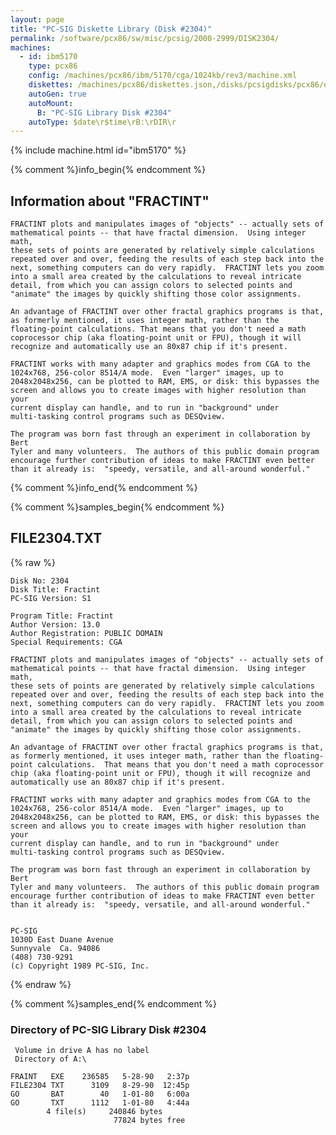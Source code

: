 ```yaml
---
layout: page
title: "PC-SIG Diskette Library (Disk #2304)"
permalink: /software/pcx86/sw/misc/pcsig/2000-2999/DISK2304/
machines:
  - id: ibm5170
    type: pcx86
    config: /machines/pcx86/ibm/5170/cga/1024kb/rev3/machine.xml
    diskettes: /machines/pcx86/diskettes.json,/disks/pcsigdisks/pcx86/diskettes.json
    autoGen: true
    autoMount:
      B: "PC-SIG Library Disk #2304"
    autoType: $date\r$time\rB:\rDIR\r
---
```


{% include machine.html id="ibm5170" %}

{% comment %}info_begin{% endcomment %}

## Information about "FRACTINT"

    FRACTINT plots and manipulates images of "objects" -- actually sets of
    mathematical points -- that have fractal dimension.  Using integer math,
    these sets of points are generated by relatively simple calculations
    repeated over and over, feeding the results of each step back into the
    next, something computers can do very rapidly.  FRACTINT lets you zoom
    into a small area created by the calculations to reveal intricate
    detail, from which you can assign colors to selected points and
    "animate" the images by quickly shifting those color assignments.
    
    An advantage of FRACTINT over other fractal graphics programs is that,
    as formerly mentioned, it uses integer math, rather than the
    floating-point calculations. That means that you don't need a math
    coprocessor chip (aka floating-point unit or FPU), though it will
    recognize and automatically use an 80x87 chip if it's present.
    
    FRACTINT works with many adapter and graphics modes from CGA to the
    1024x768, 256-color 8514/A mode.  Even "larger" images, up to
    2048x2048x256, can be plotted to RAM, EMS, or disk: this bypasses the
    screen and allows you to create images with higher resolution than your
    current display can handle, and to run in "background" under
    multi-tasking control programs such as DESQview.
    
    The program was born fast through an experiment in collaboration by Bert
    Tyler and many volunteers.  The authors of this public domain program
    encourage further contribution of ideas to make FRACTINT even better
    than it already is:  "speedy, versatile, and all-around wonderful."
{% comment %}info_end{% endcomment %}

{% comment %}samples_begin{% endcomment %}

## FILE2304.TXT

{% raw %}
```
Disk No: 2304                                                           
Disk Title: Fractint                                                    
PC-SIG Version: S1                                                      
                                                                        
Program Title: Fractint                                                 
Author Version: 13.0                                                    
Author Registration: PUBLIC DOMAIN                                      
Special Requirements: CGA                                               
                                                                        
FRACTINT plots and manipulates images of "objects" -- actually sets of  
mathematical points -- that have fractal dimension.  Using integer math,
these sets of points are generated by relatively simple calculations    
repeated over and over, feeding the results of each step back into the  
next, something computers can do very rapidly.  FRACTINT lets you zoom  
into a small area created by the calculations to reveal intricate       
detail, from which you can assign colors to selected points and         
"animate" the images by quickly shifting those color assignments.       
                                                                        
An advantage of FRACTINT over other fractal graphics programs is that,  
as formerly mentioned, it uses integer math, rather than the floating-  
point calculations.  That means that you don't need a math coprocessor  
chip (aka floating-point unit or FPU), though it will recognize and     
automatically use an 80x87 chip if it's present.                        
                                                                        
FRACTINT works with many adapter and graphics modes from CGA to the     
1024x768, 256-color 8514/A mode.  Even "larger" images, up to           
2048x2048x256, can be plotted to RAM, EMS, or disk: this bypasses the   
screen and allows you to create images with higher resolution than your 
current display can handle, and to run in "background" under            
multi-tasking control programs such as DESQview.                        
                                                                        
The program was born fast through an experiment in collaboration by Bert
Tyler and many volunteers.  The authors of this public domain program   
encourage further contribution of ideas to make FRACTINT even better    
than it already is:  "speedy, versatile, and all-around wonderful."     
                                                                        
                                                                        
PC-SIG                                                                  
1030D East Duane Avenue                                                 
Sunnyvale  Ca. 94086                                                    
(408) 730-9291                                                          
(c) Copyright 1989 PC-SIG, Inc.                                         
```
{% endraw %}

{% comment %}samples_end{% endcomment %}

### Directory of PC-SIG Library Disk #2304

     Volume in drive A has no label
     Directory of A:\

    FRAINT   EXE    236585   5-28-90   2:37p
    FILE2304 TXT      3109   8-29-90  12:45p
    GO       BAT        40   1-01-80   6:00a
    GO       TXT      1112   1-01-80   4:44a
            4 file(s)     240846 bytes
                           77824 bytes free
